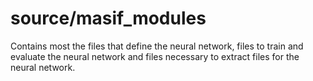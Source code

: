 # source/masif_modules

Contains most the files that define the neural network, files to train and evaluate the neural network
and files necessary to extract files for the neural network.
